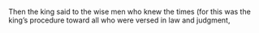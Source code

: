 Then the king said to the wise men who knew the times (for this was the king’s procedure toward all who were versed in law and judgment,
